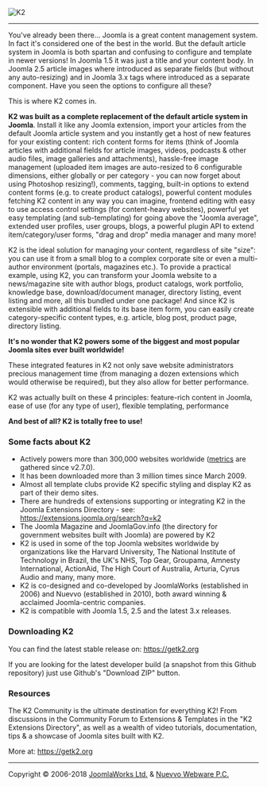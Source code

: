 ![K2](https://getk2.org/downloads/logo/k2_logo.png)
***

You've already been there... Joomla is a great content management system. In fact it's considered one of the best in the world. But the default article system in Joomla is both spartan and confusing to configure and template in newer versions! In Joomla 1.5 it was just a title and your content body. In Joomla 2.5 article images where introduced as separate fields (but without any auto-resizing) and in Joomla 3.x tags where introduced as a separate component. Have you seen the options to configure all these?

This is where K2 comes in.

**K2 was built as a complete replacement of the default article system in Joomla**. Install it like any Joomla extension, import your articles from the default Joomla article system and you instantly get a host of new features for your existing content: rich content forms for items (think of Joomla articles with additional fields for article images, videos, podcasts & other audio files, image galleries and attachments), hassle-free image management (uploaded item images are auto-resized to 6 configurable dimensions, either globally or per category - you can now forget about using Photoshop resizing!), comments, tagging, built-in options to extend content forms (e.g. to create product catalogs), powerful content modules fetching K2 content in any way you can imagine, frontend editing with easy to use access control settings (for content-heavy websites), powerful yet easy templating (and sub-templating) for going above the "Joomla average", extended user profiles, user groups, blogs, a powerful plugin API to extend item/category/user forms, "drag and drop" media manager and many more!

K2 is the ideal solution for managing your content, regardless of site "size": you can use it from a small blog to a complex corporate site or even a multi-author environment (portals, magazines etc.). To provide a practical example, using K2, you can transform your Joomla website to a news/magazine site with author blogs, product catalogs, work portfolio, knowledge base, download/document manager, directory listing, event listing and more, all this bundled under one package! And since K2 is extensible with additional fields to its base item form, you can easily create category-specific content types, e.g. article, blog post, product page, directory listing.

**It's no wonder that K2 powers some of the biggest and most popular Joomla sites ever built worldwide!**

These integrated features in K2 not only save website administrators precious management time (from managing a dozen extensions which would otherwise be required), but they also allow for better performance.

K2 was actually built on these 4 principles: feature-rich content in Joomla, ease of use (for any type of user), flexible templating, performance

**And best of all? K2 is totally free to use!**

### Some facts about K2
* Actively powers more than 300,000 websites worldwide ([metrics](https://metrics.getk2.org) are gathered since v2.7.0).
* It has been downloaded more than 3 million times since March 2009.
* Almost all template clubs provide K2 specific styling and display K2 as part of their demo sites.
* There are hundreds of extensions supporting or integrating K2 in the Joomla Extensions Directory - see: https://extensions.joomla.org/search?q=k2
* The Joomla Magazine and JoomlaGov.info (the directory for government websites built with Joomla) are powered by K2
* K2 is used in some of the top Joomla websites worldwide by organizations like the Harvard University, The National Institute of Technology in Brazil, the UK's NHS, Top Gear, Groupama, Amnesty International, ActionAid, The High Court of Australia, Arturia, Cyrus Audio and many, many more.
* K2 is co-designed and co-developed by JoomlaWorks (established in 2006) and Nuevvo (established in 2010), both award winning & acclaimed Joomla-centric companies.
* K2 is compatible with Joomla 1.5, 2.5 and the latest 3.x releases.

### Downloading K2
You can find the latest stable release on: https://getk2.org

If you are looking for the latest developer build (a snapshot from this Github repository) just use Github's "Download ZIP" button.

### Resources
The K2 Community is the ultimate destination for everything K2! From discussions in the Community Forum to Extensions & Templates in the "K2 Extensions Directory", as well as a wealth of video tutorials, documentation, tips & a showcase of Joomla sites built with K2.

More at: https://getk2.org

***

Copyright &copy; 2006-2018 [JoomlaWorks Ltd.](https://www.joomlaworks.net) & [Nuevvo Webware P.C.](https://nuevvo.com)
